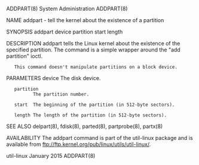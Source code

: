 ADDPART(8)                                                                                  System Administration                                                                                  ADDPART(8)



NAME
       addpart - tell the kernel about the existence of a partition

SYNOPSIS
       addpart device partition start length

DESCRIPTION
       addpart tells the Linux kernel about the existence of the specified partition.  The command is a simple wrapper around the "add partition" ioctl.

       This command doesn't manipulate partitions on a block device.


PARAMETERS
       device The disk device.

       partition
              The partition number.

       start  The beginning of the partition (in 512-byte sectors).

       length The length of the partition (in 512-byte sectors).


SEE ALSO
       delpart(8), fdisk(8), parted(8), partprobe(8), partx(8)

AVAILABILITY
       The addpart command is part of the util-linux package and is available from ftp://ftp.kernel.org/pub/linux/utils/util-linux/.



util-linux                                                                                       January 2015                                                                                      ADDPART(8)
